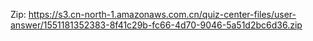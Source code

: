Zip: https://s3.cn-north-1.amazonaws.com.cn/quiz-center-files/user-answer/1551181352383-8f41c29b-fc66-4d70-9046-5a51d2bc6d36.zip